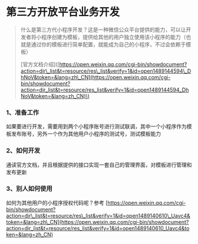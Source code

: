 # 第三方开放平台业务开发

> 什么是第三方代小程序开发？这是一种微信公众平台提供的能力，可以让开发者将小程序创建为模板，提供给其他的用户独立使用该小程序的能力（也就是通过你的模板进行简单配置，就能成为自己的小程序，不过会依赖于模板）
>
> \[官方文档介绍\]\([https://open.weixin.qq.com/cgi-bin/showdocument?action=dir\_list&t=resource/res\_list&verify=1&id=open1489144594\_DhNoV&token=&lang=zh\_CN](https://open.weixin.qq.com/cgi-bin/showdocument?action=dir_list&t=resource/res_list&verify=1&id=open1489144594_DhNoV&token=&lang=zh_CN)\)

### 1、准备工作

如果要进行开发，需要用到两个小程序账号进行测试联调，其中一个小程序作为模板发布账号，另外一个作为其他用户小程序的测试号，测试模板能力

### 2、如何开发

通读官方文档，并且根据提供的接口实现一套自己的管理界面，对模板进行管理和发布更新

### 3、别人如何使用

如何为其他用户的小程序授权代码呢？参考 [https://open.weixin.qq.com/cgi-bin/showdocument?action=dir\_list&t=resource/res\_list&verify=1&id=open1489140610\_Uavc4&token=&lang=zh\_CN](https://open.weixin.qq.com/cgi-bin/showdocument?action=dir_list&t=resource/res_list&verify=1&id=open1489140610_Uavc4&token=&lang=zh_CN)



